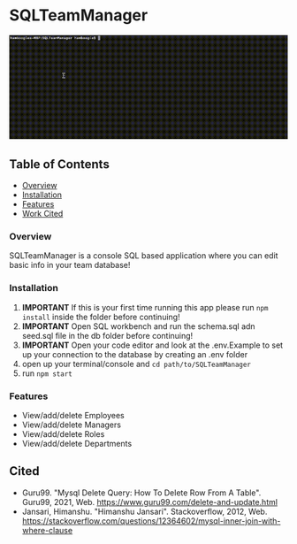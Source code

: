 # SQLTeamManager

![op](assets/sql.gif)

## Table of Contents
* [Overview](#overview)
* [Installation](#installation)
* [Features](#features) 
* [Work Cited](#cited)

### Overview
SQLTeamManager is a console SQL based application where you can edit basic info in your team database!

### Installation
1.  **IMPORTANT** If this is your first time running this app please run `npm install` inside the folder before continuing! 
2.  **IMPORTANT** Open SQL workbench and run the schema.sql adn seed.sql file in the db folder before continuing! 
3.  **IMPORTANT** Open your code editor and look at the .env.Example to set up your connection to the database by creating an .env folder
4.  open up your terminal/console and `cd path/to/SQLTeamManager`
5.  run `npm start`

### Features
* View/add/delete Employees
* View/add/delete Managers
* View/add/delete Roles
* View/add/delete Departments

## Cited
* Guru99. "Mysql Delete Query: How To Delete Row From A Table". Guru99, 2021, Web. https://www.guru99.com/delete-and-update.html
* Jansari, Himanshu. "Himanshu Jansari". Stackoverflow, 2012, Web. https://stackoverflow.com/questions/12364602/mysql-inner-join-with-where-clause
